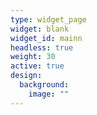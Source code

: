 ```yaml
---
type: widget_page
widget: blank
widget_id: mainn
headless: true
weight: 30
active: true
design:
  background:
    image: ""
---
```

